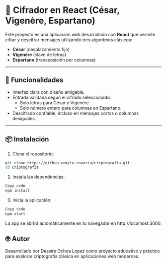 # 🔐 Cifrador en React (César, Vigenère, Espartano)

Este proyecto es una aplicación web desarrollada con **React** que permite cifrar y descifrar mensajes utilizando tres algoritmos clásicos:

- **César** (desplazamiento fijo)
- **Vigenère** (clave de letras)
- **Espartano** (transposición por columnas)

---

## 🚀 Funcionalidades

- Interfaz clara con diseño amigable.
- Entrada validada según el cifrado seleccionado:
  - Solo letras para César y Vigenère.
  - Solo número entero para columnas en Espartano.
- Descifrado confiable, incluso en mensajes cortos o columnas desiguales.

---

## 📦 Instalación

1. Clona el repositorio:

```bash
git clone https://github.com/tu-usuario/criptografia.git
cd criptografia
```

2. Instala las dependencias:

```bash
Copy code
npm install
```

3. Inicia la aplicación:

```bash
Copy code
npm start
```

La app se abrirá automáticamente en tu navegador en http://localhost:3000.

## 🤓 Autor

Desarrollado por Dessire Ochoa Lopez como proyecto educativo y práctico para explorar criptografía clásica en aplicaciones web modernas.
